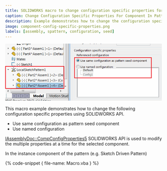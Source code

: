 ```yaml
---
title: SOLIDWORKS macro to change configuration specific properties for component in pattern
caption: Change Configuration Specific Properties For Component In Pattern
description: Example demonstrates how to change the configuration specific properties (use same configuration as pattern seed component or use named configuration) of the component in the pattern using SOLIDWORKS API
image: component-config-specific-properties.png
labels: [assembly, spattern, configuration, seed]
---
```

![Configuration specific properties for the seed component of the sketch driven pattern](component-config-specific-properties.png)

This macro example demonstrates how to change the following configuration specific properties using SOLIDWORKS API.

* Use same configuration as pattern seed component
* Use named configuration

[IAssemblyDoc::CompConfigProperties5](https://help.solidworks.com/2018/english/api/sldworksapi/solidworks.interop.sldworks~solidworks.interop.sldworks.iassemblydoc~compconfigproperties5.html) SOLIDWORKS API is used to modify the multiple properties at a time for the selected component.

In the instance component of the pattern (e.g. Sketch Driven Pattern)

{% code-snippet { file-name: Macro.vba } %}

